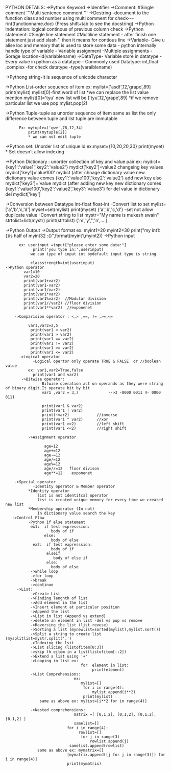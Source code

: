 PYTHON DETAILS:
  ->Python Keyword
  ->Identifier
  ->Comment:
         #Single comment
         '''Multi sentence comment '''
   ->Dcstring -document to the function class and number using multi comment for check---rint(functionname._doc_)
               (Press shift+tab to see the docstring)
  ->Python Indentation: logical continous of previous column check
  ->Python statement:
         #Single line statement
         #Multiline statement - after finish one statement just add slash '\' then it means for contious line
  ->Variable- Give u alise loc and memory that is used to store some data
            - python internally handle type of variable
            - Variable assignment
            -Multiple  assignments 
            -Sorage location-id(variablename)
  ->DataType- Variable store in datatype -Every value in python as a datatype
            - Commonly used Datatype: int,float ,complex -for check datatype -type(varaiblename)
            
  ->Pythong string-It is sequence of unicode character
   
  ->Python List-order sequence of item
   ex: mylist=['asdf',12,'grape',89]
       print(mylist)
       mylist[0]-first word of list
       *we can replace the list value mention
       mylist[0]='tyu'
       new list will be ['tyu',12,'grape',89]
       *if we remove particular list we use pop
         mylist.pop(2)
         
  ->Python Tuple-tuple as unorder sequence of item same as list
                 the only difference between tuple and list tuple are immutable
                 
          Ex: mytuple=('qwe',78,12,34)
              print(mytuple[2])
              * we can not edit tuple
              
  ->Python set: Unorder list of unique id
           ex:myset={10,20,20,30}
            print(myset)
            * Set doesn't allow indexing
            
  ->Python Dictionary : unorder collection of key and value pair
           ex: mydict={key1':'value1','key2':'value2'}
               mydict['key2']=value2
             changeing key values
               mydict['key1]='alue100'
               mydict (after chnage dictionary value new dictionary value comes
               {key1':'value100','key2':'value2'}
             add new key also 
               mydict['key3']='value
               mydict (after adding new key new dictionary comes
               {key1':'value100','key2':'value2','key3':'value3'}
             for del value in dictionary
              del mydict['key']
              
   ->Conversion between Datatype
           int-float
           float-int
       -Convert list to set
          mylist=['a','b','c,'d']
          myset=set(mylist)
          print(myset)
          {'a','b','c,'d'}  -set not allow duplicate value
        -Convert string to list
           mystr="My name is mukesh swain"
           strtolist=list(mystr)
           print(strtolist)
           {'m','y','','n',....}
   
   ->Python Output
   ->Output format
            ex: myint1=20
                myint2=30
                print("my int1:{}is half of myint32 :{}",format(myint1,myint2))
   ->Python input
   
          ex: userinput =input["please enter some data:"]
                print('you type in:',userinput)
               we can type of input int bydefault input type is string
               
               classstrength=int(userinput)
    ->Python operator
            var1=10
            var2=20
            print(var1+var2)
            print(var1-var2)
            print(var1/var2)
            print(var1*var2)
            print(var1%var2)  //Modular division
            print(var1//var2) //floor division
            print(var1**var2)  //exponenet
            
        ->Comparision operator : <,> ,==, != ,>=,<=
        
              var1,var2=2,5
               print(var1 < var2)
               print(var1 > var2)
               print(var1 == var2)
               print(var1 != var2)
               print(var1 >= var2)
               print(var1 <= var2)
          ->Logical operator
                -Logical opertor only operate TRUE & FALSE  or //boolean value
              ex: var1,var2=True,false
                print(var1 and var2)
           ->Bitwise operator:
                    Bitwise operation act on operands as they were string of binary digit.It operate bit by bit
                    var1 ,var2 = 3,7             -->3 -0000 0011 4- 0000 0111
                    
                    print(var1 & var2)
                    print(var1 | var2)
                    print(~var2)            //inverse
                    print(var1 ^ var2)      //xor
                    print(var1 >>2)         //left shift 
                    print(var1 <<2)         //right shift
                    
              ->Assignment operator
              
                     age=12
                     age+=12
                     age-=12
                     age/=12
                     age%=12
                     age//=12   floor divison
                     age**=12    exponenet
                     
        ->Special operator
                -Identity operator & Member operator
              *Identity operator
                  list is not identitcal operator
                  list is created unique memory for every time we created new list
              *Membership operator (In not)
                  In dictionary value search the key
       ->Control Flow
              -Python if else statement
               ex1:  if test expresssion:
                        body of if
                     else:
                        body of else
                ex2:  if test expresssion:
                        body of if
                      elseif
                         body of else if
                      else:
                        body of else
               ->while loop
               ->for loop
               ->break
               ->continue
         ->List:
               ->Create List
               ->Finding lenghth of list
               ->Add element in the list
               ->Insert element at particular position
               ->Append the list
               ->List in list (Append vs extend)
               ->delete an element in list -del vs pop vs remove
               ->Reversing the list (list.revese)
               ->Sorting a list (mynewlist=sorted(mylist),mylist.sort())
               ->Split a string to create list (mysplitlist=mystr.split(',')
               ->Indexing the lsit
               ->List slicing (listofitem[0:3])
               ->skip th eitem in a list(listofitem[::2])
               ->Extend a list using '+'
               ->Looping in list ex: 
                                     for  element in list:
                                          print(element)
               ->List Comprehensions:
                                  ex:
                                     mylist=[]
                                      for i in range(4):
                                          mylist.append(i**2)
                                      print(mylist)
                   same as above ex: mylist=[i**2 for in range(4)]
                 
               ->Nested comprehensions:
                                  matrix =[ [0,1,2], [0,1,2], [0,1,2], [0,1,2] ]
                                  samelist=[]
                               for i in range(4):
                                    rowlist=[]
                                     for j in range(3)
                                         rowlist.append(j)
                                samelist.append(rowlist)
                  same as above ex: mymatrix=[]
                               [mymatrix.append([j for j in range(3)]) for i in range(4)]
                               print(mymatrix)
